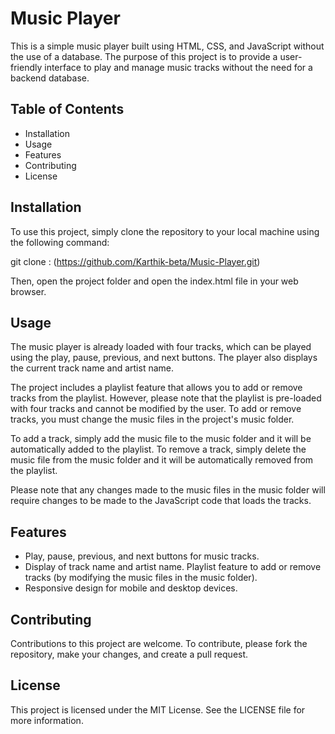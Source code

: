 # Music Player

This is a simple music player built using HTML, CSS, and JavaScript without the use of a database. The purpose of this project is to provide a user-friendly interface to play and manage music tracks without the need for a backend database.

## Table of Contents

* Installation
* Usage
* Features
* Contributing
* License

## Installation

To use this project, simply clone the repository to your local machine using the following command:

git clone : (https://github.com/Karthik-beta/Music-Player.git)


Then, open the project folder and open the index.html file in your web browser.

## Usage

The music player is already loaded with four tracks, which can be played using the play, pause, previous, and next buttons. The player also displays the current track name and artist name.

The project includes a playlist feature that allows you to add or remove tracks from the playlist. However, please note that the playlist is pre-loaded with four tracks and cannot be modified by the user. To add or remove tracks, you must change the music files in the project's music folder.

To add a track, simply add the music file to the music folder and it will be automatically added to the playlist. To remove a track, simply delete the music file from the music folder and it will be automatically removed from the playlist.

Please note that any changes made to the music files in the music folder will require changes to be made to the JavaScript code that loads the tracks.

## Features

* Play, pause, previous, and next buttons for music tracks.
* Display of track name and artist name.
Playlist feature to add or remove tracks (by modifying the music files in the music folder).
* Responsive design for mobile and desktop devices.

## Contributing

Contributions to this project are welcome. To contribute, please fork the repository, make your changes, and create a pull request.

## License

This project is licensed under the MIT License. See the LICENSE file for more information.
